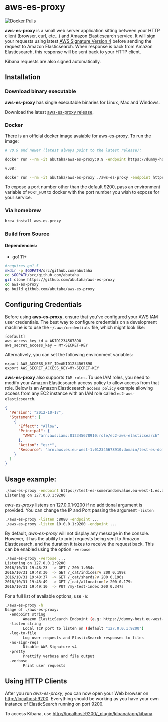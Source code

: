 # aws-es-proxy

[![Docker Pulls](https://img.shields.io/docker/pulls/abutaha/aws-es-proxy.svg)](https://hub.docker.com/r/abutaha/aws-es-proxy/)

**aws-es-proxy** is a small web server application sitting between your HTTP client (browser, curl, etc...) and Amazon Elasticsearch service. It will sign your requests using latest [AWS Signature Version 4](http://docs.aws.amazon.com/general/latest/gr/signature-version-4.html) before sending the request to Amazon Elasticsearch. When response is back from Amazon Elasticsearch, this response will be sent back to your HTTP client.

Kibana requests are also signed automatically.

## Installation

### Download binary executable

**aws-es-proxy** has single executable binaries for Linux, Mac and Windows.

Download the latest [aws-es-proxy release](https://github.com/abutaha/aws-es-proxy/releases/).

### Docker

There is an official docker image avaiable for aws-es-proxy. To run the image:

```sh
# v0.9 and newer (latest always point to the latest release):

docker run --rm -it abutaha/aws-es-proxy:0.9 -endpoint https://dummy-host.ap-southeast-2.es.amazonaws.com

v.08:

docker run --rm -it abutaha/aws-es-proxy ./aws-es-proxy -endpoint https://dummy-host.ap-southeast-2.es.amazonaws.com

```

To expose a port number other than the default 9200, pass an environment variable of `PORT_NUM` to docker with the port number you wish to expose for your service.

### Via homebrew

```sh
brew install aws-es-proxy
```

### Build from Source

#### Dependencies:
* go1.11+


```sh
#requires go1.5
mkdir -p $GOPATH/src/github.com/abutaha
cd $GOPATH/src/github.com/abutaha
git clone https://github.com/abutaha/aws-es-proxy
cd aws-es-proxy
go build github.com/abutaha/aws-es-proxy
```

## Configuring Credentials

Before using **aws-es-proxy**, ensure that you've configured your AWS IAM user credentials. The best way to configure credentials on a development machine is to use the `~/.aws/credentials` file, which might look like:

```
[default]
aws_access_key_id = AKID1234567890
aws_secret_access_key = MY-SECRET-KEY
```

Alternatively, you can set the following environment variables:

```
export AWS_ACCESS_KEY_ID=AKID1234567890
export AWS_SECRET_ACCESS_KEY=MY-SECRET-KEY
```

**aws-es-proxy** also supports `IAM roles`. To use IAM roles, you need to modify your Amazon Elasticsearch access policy to allow access from that role. Below is an Amazon Elasticsearch `access policy` example allowing access from any EC2 instance with an IAM role called `ec2-aws-elasticsearch`.

```json
{
  "Version": "2012-10-17",
  "Statement": [
    {
      "Effect": "Allow",
      "Principal": {
        "AWS": "arn:aws:iam::012345678910:role/ec2-aws-elasticsearch"
      },
      "Action": "es:*",
      "Resource": "arn:aws:es:eu-west-1:012345678910:domain/test-es-domain/*"
    }
  ]
}
```



## Usage example:

```sh
./aws-es-proxy -endpoint https://test-es-somerandomvalue.eu-west-1.es.amazonaws.com
Listening on 127.0.0.1:9200
```

*aws-es-proxy* listens on 127.0.0.1:9200 if no additional argument is provided. You can change the IP and Port passing the argument `-listen`

```sh
./aws-es-proxy -listen :8080 -endpoint ...
./aws-es-proxy -listen 10.0.0.1:9200 -endpoint ...
```

By default, *aws-es-proxy* will not display any message in the console. However, it has the ability to print requests being sent to Amazon Elasticsearch, and the duration it takes to receive the request back. This can be enabled using the option `-verbose`

```sh
./aws-es-proxy -verbose ...
Listening on 127.0.0.1:9200
2016/10/31 19:48:23  -> GET / 200 1.054s
2016/10/31 19:48:30  -> GET /_cat/indices?v 200 0.199s
2016/10/31 19:48:37  -> GET /_cat/shards?v 200 0.196s
2016/10/31 19:48:49  -> GET /_cat/allocation?v 200 0.179s
2016/10/31 19:49:10  -> PUT /my-test-index 200 0.347s
```

For a full list of available options, use `-h`:

```sh
./aws-es-proxy -h
Usage of ./aws-es-proxy:
  -endpoint string
        Amazon ElasticSearch Endpoint (e.g: https://dummy-host.eu-west-1.es.amazonaws.com)
  -listen string
        Local TCP port to listen on (default "127.0.0.1:9200")
  -log-to-file
        Log user requests and ElasticSearch responses to files
  -no-sign-reqs
        Disable AWS Signature v4
  -pretty
        Prettify verbose and file output
  -verbose
        Print user requests
```


## Using HTTP Clients

After you run *aws-es-proxy*, you can now open your Web browser on [http://localhost:9200](http://localhost:9200). Everything should be working as you have your own instance of ElasticSearch running on port 9200.

To access Kibana, use [http://localhost:9200/_plugin/kibana/app/kibana](http://localhost:9200/_plugin/kibana/app/kibana)
